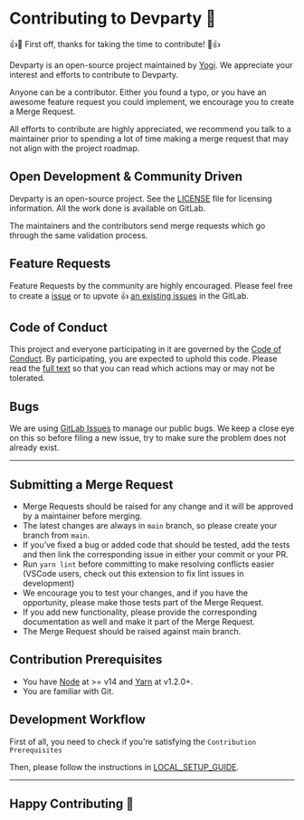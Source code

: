# Contributing to Devparty 🥳

👍🎉 First off, thanks for taking the time to contribute! 🎉👍

Devparty is an open-source project maintained by [Yogi](https://gitlab.com/yo). We appreciate your interest and efforts to contribute to Devparty.

Anyone can be a contributor. Either you found a typo, or you have an awesome feature request you could implement, we encourage you to create a Merge Request.

All efforts to contribute are highly appreciated, we recommend you talk to a maintainer prior to spending a lot of time making a merge request that may not align with the project roadmap.

## Open Development & Community Driven

Devparty is an open-source project. See the [LICENSE](https://gitlab.com/yo/devparty/-/blob/main/LICENSE) file for licensing information. All the work done is available on GitLab.

The maintainers and the contributors send merge requests which go through the same validation process.

## Feature Requests

Feature Requests by the community are highly encouraged. Please feel free to create a [issue](https://gitlab.com/yo/devparty/-/issues/new) or to upvote 👍 [an existing issues](https://gitlab.com/yo/devparty/-/issues) in the GitLab.

## Code of Conduct

This project and everyone participating in it are governed by the [Code of Conduct](https://gitlab.com/yo/devparty/-/blob/main/CODE_OF_CONDUCT.md). By participating, you are expected to uphold this code. Please read the [full text](https://gitlab.com/yo/devparty/-/blob/main/CODE_OF_CONDUCT.md) so that you can read which actions may or may not be tolerated.

## Bugs

We are using [GitLab Issues](https://gitlab.com/yo/devparty/-/issues) to manage our public bugs. We keep a close eye on this so before filing a new issue, try to make sure the problem does not already exist.

---

## Submitting a Merge Request

- Merge Requests should be raised for any change and it will be approved by a maintainer before merging.
- The latest changes are always in `main` branch, so please create your branch from `main`.
- If you’ve fixed a bug or added code that should be tested, add the tests and then link the corresponding issue in either your commit or your PR.
- Run `yarn lint` before committing to make resolving conflicts easier (VSCode users, check out this extension to fix lint issues in development)
- We encourage you to test your changes, and if you have the opportunity, please make those tests part of the Merge Request.
- If you add new functionality, please provide the corresponding documentation as well and make it part of the Merge Request.
- The Merge Request should be raised against main branch.

## Contribution Prerequisites

- You have [Node](https://nodejs.org/en/) at >= v14 and [Yarn](https://yarnpkg.com/en/) at v1.2.0+.
- You are familiar with Git.

## Development Workflow

First of all, you need to check if you're satisfying the `Contribution Prerequisites`

Then, please follow the instructions in [LOCAL_SETUP_GUIDE](docs/setup.md).

---
## Happy Contributing 🥳
